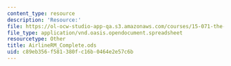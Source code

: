 ```yaml
---
content_type: resource
description: 'Resource:'
file: https://ol-ocw-studio-app-qa.s3.amazonaws.com/courses/15-071-the-analytics-edge-spring-2017/c89eb356f581380fc16b0464e2e57c6b_AirlineRM_Complete.ods
file_type: application/vnd.oasis.opendocument.spreadsheet
resourcetype: Other
title: AirlineRM_Complete.ods
uid: c89eb356-f581-380f-c16b-0464e2e57c6b
---
```

